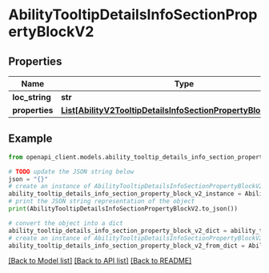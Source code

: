 # AbilityTooltipDetailsInfoSectionPropertyBlockV2


## Properties

Name | Type | Description | Notes
------------ | ------------- | ------------- | -------------
**loc_string** | **str** |  | [optional] 
**properties** | [**List[AbilityV2TooltipDetailsInfoSectionPropertyBlockProperty]**](AbilityV2TooltipDetailsInfoSectionPropertyBlockProperty.md) |  | [optional] 

## Example

```python
from openapi_client.models.ability_tooltip_details_info_section_property_block_v2 import AbilityTooltipDetailsInfoSectionPropertyBlockV2

# TODO update the JSON string below
json = "{}"
# create an instance of AbilityTooltipDetailsInfoSectionPropertyBlockV2 from a JSON string
ability_tooltip_details_info_section_property_block_v2_instance = AbilityTooltipDetailsInfoSectionPropertyBlockV2.from_json(json)
# print the JSON string representation of the object
print(AbilityTooltipDetailsInfoSectionPropertyBlockV2.to_json())

# convert the object into a dict
ability_tooltip_details_info_section_property_block_v2_dict = ability_tooltip_details_info_section_property_block_v2_instance.to_dict()
# create an instance of AbilityTooltipDetailsInfoSectionPropertyBlockV2 from a dict
ability_tooltip_details_info_section_property_block_v2_from_dict = AbilityTooltipDetailsInfoSectionPropertyBlockV2.from_dict(ability_tooltip_details_info_section_property_block_v2_dict)
```
[[Back to Model list]](../README.md#documentation-for-models) [[Back to API list]](../README.md#documentation-for-api-endpoints) [[Back to README]](../README.md)


